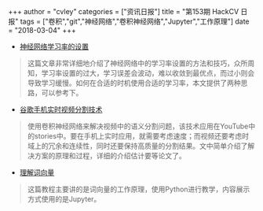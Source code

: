 +++
author = "cvley"
categories = ["资讯日报"]
title = "第153期 HackCV 日报"
tags = ["卷积","git","神经网络","卷积神经网络","Jupyter","工作原理"]
date = "2018-03-04"
+++

- [神经网络学习率的设置](https://www.jeremyjordan.me/nn-learning-rate/?from=hackcv&hmsr=hackcv.com&utm_medium=hackcv.com&utm_source=hackcv.com)

> 这篇文章非常详细地介绍了神经网络中的学习率设置的方法和技巧，众所周知，学习率设置的过大，学习误差会波动，难以收敛到最优点，而过小则会导致学习缓慢。如何在合适的时机使用合适的学习率，本文提供了两种思路，可以参考下。

- [谷歌手机实时视频分割技术](https://research.googleblog.com/2018/03/mobile-real-time-video-segmentation.html?from=hackcv&hmsr=hackcv.com&utm_medium=hackcv.com&utm_source=hackcv.com)

> 使用卷积神经网络来解决视频中的语义分割问题，该技术应用在YouTube中的stories中。要在手机上实时应用，就需要考虑速度；而视频还要考虑时域上的冗余和连续性，同时还要保持高质量的分割结果。文中简单介绍了解决方案的原理和过程，详细的介绍估计要等论文了。

- [理解词向量](https://gist.github.com/aparrish/2f562e3737544cf29aaf1af30362f469?from=hackcv&hmsr=hackcv.com&utm_medium=hackcv.com&utm_source=hackcv.com)

> 这篇教程主要讲的是词向量的工作原理，使用Python进行教学，内容展示方式使用的是Jupyter。

